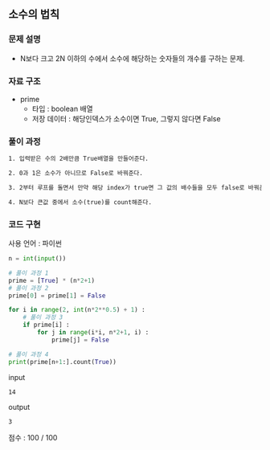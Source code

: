 ## 소수의 법칙

### 문제 설명

- N보다 크고 2N 이하의 수에서 소수에 해당하는 숫자들의 개수를 구하는 문제.<br>

### 자료 구조

- prime<br>
  - 타입 : boolean 배열
  - 저장 데이터 : 해당인덱스가 소수이면 True, 그렇지 않다면 False

### 풀이 과정

```txt
1. 입력받은 수의 2배만큼 True배열을 만들어준다.

2. 0과 1은 소수가 아니므로 False로 바꿔준다.

3. 2부터 루프를 돌면서 만약 해당 index가 true면 그 값의 배수들을 모두 false로 바꿔준다.

4. N보다 큰값 중에서 소수(true)를 count해준다.
```

### 코드 구현

사용 언어 : 파이썬

```py
n = int(input())

# 풀이 과정 1
prime = [True] * (n*2+1)
# 풀이 과정 2
prime[0] = prime[1] = False

for i in range(2, int(n*2**0.5) + 1) :
    # 풀이 과정 3
    if prime[i] :
        for j in range(i*i, n*2+1, i) :
            prime[j] = False

# 풀이 과정 4
print(prime[n+1:].count(True))
```

input

```
14
```

output

```
3
```

점수 : 100 / 100<br>
